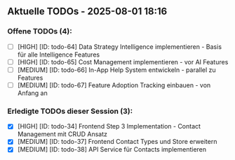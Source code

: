## Aktuelle TODOs - 2025-08-01 18:16

### Offene TODOs (4):
- [ ] [HIGH] [ID: todo-64] Data Strategy Intelligence implementieren - Basis für alle Intelligence Features
- [ ] [HIGH] [ID: todo-65] Cost Management implementieren - vor AI Features
- [ ] [MEDIUM] [ID: todo-66] In-App Help System entwickeln - parallel zu Features
- [ ] [MEDIUM] [ID: todo-67] Feature Adoption Tracking einbauen - von Anfang an

### Erledigte TODOs dieser Session (3):
- [x] [HIGH] [ID: todo-34] Frontend Step 3 Implementation - Contact Management mit CRUD Ansatz
- [x] [MEDIUM] [ID: todo-37] Frontend Contact Types und Store erweitern
- [x] [MEDIUM] [ID: todo-38] API Service für Contacts implementieren
